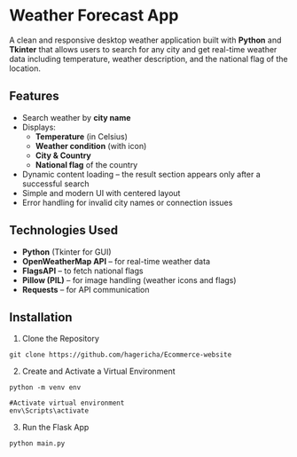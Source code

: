 # Weather Forecast App

A clean and responsive desktop weather application built with **Python** and **Tkinter** that allows users to search for any city and get real-time weather data including temperature, weather description, and the national flag of the location.

## Features

- Search weather by **city name**
- Displays:
  - **Temperature** (in Celsius)
  - **Weather condition** (with icon)
  - **City & Country**
  - **National flag** of the country
- Dynamic content loading – the result section appears only after a successful search
- Simple and modern UI with centered layout
- Error handling for invalid city names or connection issues

## Technologies Used

- **Python** (Tkinter for GUI)
- **OpenWeatherMap API** – for real-time weather data
- **FlagsAPI** – to fetch national flags
- **Pillow (PIL)** – for image handling (weather icons and flags)
- **Requests** – for API communication

## Installation

1. Clone the Repository
  ```
  git clone https://github.com/hagericha/Ecommerce-website
  ```

2. Create and Activate a Virtual Environment
  ```
  python -m venv env
  ```

  ```
  #Activate virtual environment
  env\Scripts\activate
  ```

3. Run the Flask App
  ```
  python main.py
  ```
